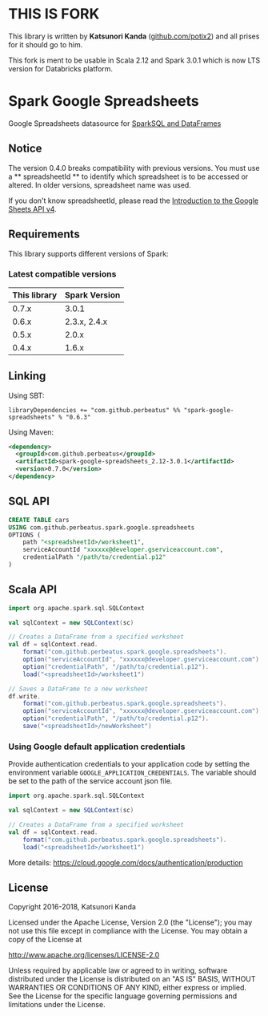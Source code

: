 # THIS IS FORK

This library is written by **Katsunori Kanda** ([github.com/potix2](https://github.com/potix2)) and all prises for it should go to him.

This fork is ment to be usable in Scala 2.12 and Spark 3.0.1 which is now LTS version for Databricks platform.

# Spark Google Spreadsheets

Google Spreadsheets datasource for [SparkSQL and DataFrames](http://spark.apache.org/docs/latest/sql-programming-guide.html)

## Notice

The version 0.4.0 breaks compatibility with previous versions. You must
use a ** spreadsheetId ** to identify which spreadsheet is to be accessed or altered.
In older versions, spreadsheet name was used.

If you don't know spreadsheetId, please read the [Introduction to the Google Sheets API v4](https://developers.google.com/sheets/guides/concepts).

## Requirements

This library supports different versions of Spark:

### Latest compatible versions

| This library | Spark Version |
| ------------ | ------------- |
| 0.7.x        | 3.0.1         |
| 0.6.x        | 2.3.x, 2.4.x  |
| 0.5.x        | 2.0.x         |
| 0.4.x        | 1.6.x         |

## Linking

Using SBT:

```
libraryDependencies += "com.github.perbeatus" %% "spark-google-spreadsheets" % "0.6.3"
```

Using Maven:

```xml
<dependency>
  <groupId>com.github.perbeatus</groupId>
  <artifactId>spark-google-spreadsheets_2.12-3.0.1</artifactId>
  <version>0.7.0</version>
</dependency>
```

## SQL API

```sql
CREATE TABLE cars
USING com.github.perbeatus.spark.google.spreadsheets
OPTIONS (
    path "<spreadsheetId>/worksheet1",
    serviceAccountId "xxxxxx@developer.gserviceaccount.com",
    credentialPath "/path/to/credential.p12"
)
```

## Scala API

```scala
import org.apache.spark.sql.SQLContext

val sqlContext = new SQLContext(sc)

// Creates a DataFrame from a specified worksheet
val df = sqlContext.read.
    format("com.github.perbeatus.spark.google.spreadsheets").
    option("serviceAccountId", "xxxxxx@developer.gserviceaccount.com").
    option("credentialPath", "/path/to/credential.p12").
    load("<spreadsheetId>/worksheet1")

// Saves a DataFrame to a new worksheet
df.write.
    format("com.github.perbeatus.spark.google.spreadsheets").
    option("serviceAccountId", "xxxxxx@developer.gserviceaccount.com").
    option("credentialPath", "/path/to/credential.p12").
    save("<spreadsheetId>/newWorksheet")

```

### Using Google default application credentials

Provide authentication credentials to your application code by setting the environment variable 
`GOOGLE_APPLICATION_CREDENTIALS`. The variable should be set to the path of the service account json file.


```scala
import org.apache.spark.sql.SQLContext

val sqlContext = new SQLContext(sc)

// Creates a DataFrame from a specified worksheet
val df = sqlContext.read.
    format("com.github.perbeatus.spark.google.spreadsheets").
    load("<spreadsheetId>/worksheet1")
```

More details: https://cloud.google.com/docs/authentication/production

## License

Copyright 2016-2018, Katsunori Kanda

Licensed under the Apache License, Version 2.0 (the "License"); you may not use this file except in compliance with the License. You may obtain a copy of the License at

http://www.apache.org/licenses/LICENSE-2.0

Unless required by applicable law or agreed to in writing, software distributed under the License is distributed on an "AS IS" BASIS, WITHOUT WARRANTIES OR CONDITIONS OF ANY KIND, either express or implied. See the License for the specific language governing permissions and limitations under the License.
